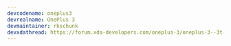 ```yaml
---
devcodename: oneplus3
devrealname: OnePlus 3
devmaintainer: rkschunk
devxdathread: https://forum.xda-developers.com/oneplus-3/oneplus-3--3t-cross-device-development/rom-bootleggersrom-2-1-stable-t3765818
---
```

